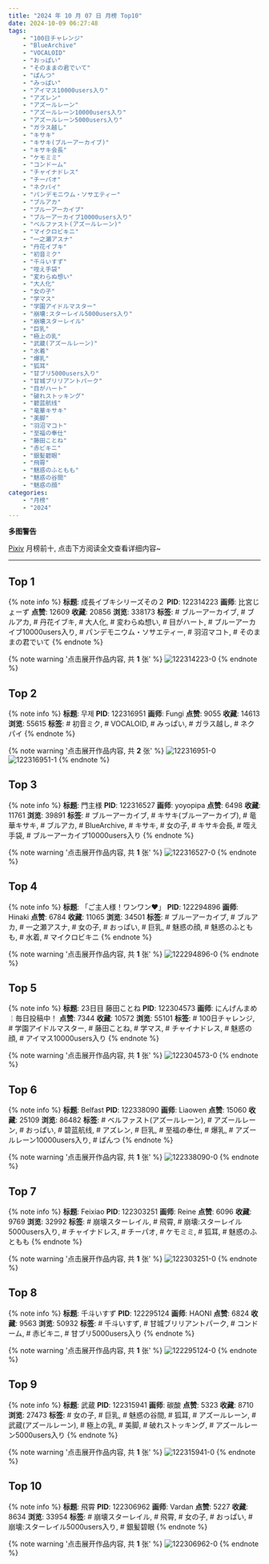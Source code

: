 ```yaml
---
title: "2024 年 10 月 07 日 月榜 Top10"
date: 2024-10-09 06:27:48
tags:
    - "100日チャレンジ"
    - "BlueArchive"
    - "VOCALOID"
    - "おっぱい"
    - "そのままの君でいて"
    - "ぱんつ"
    - "みっぱい"
    - "アイマス10000users入り"
    - "アズレン"
    - "アズールレーン"
    - "アズールレーン10000users入り"
    - "アズールレーン5000users入り"
    - "ガラス越し"
    - "キサキ"
    - "キサキ(ブルーアーカイブ)"
    - "キサキ会長"
    - "ケモミミ"
    - "コンドーム"
    - "チャイナドレス"
    - "チーパオ"
    - "ネクパイ"
    - "パンデモニウム・ソサエティー"
    - "ブルアカ"
    - "ブルーアーカイブ"
    - "ブルーアーカイブ10000users入り"
    - "ベルファスト(アズールレーン)"
    - "マイクロビキニ"
    - "一之瀬アスナ"
    - "丹花イブキ"
    - "初音ミク"
    - "千斗いすず"
    - "咥え手袋"
    - "変わらぬ想い"
    - "大人化"
    - "女の子"
    - "学マス"
    - "学園アイドルマスター"
    - "崩壊:スターレイル5000users入り"
    - "崩壊スターレイル"
    - "巨乳"
    - "極上の乳"
    - "武蔵(アズールレーン)"
    - "水着"
    - "爆乳"
    - "狐耳"
    - "甘ブリ5000users入り"
    - "甘城ブリリアントパーク"
    - "目がハート"
    - "破れストッキング"
    - "碧蓝航线"
    - "竜華キサキ"
    - "美脚"
    - "羽沼マコト"
    - "至福の奉仕"
    - "藤田ことね"
    - "赤ビキニ"
    - "銀髪碧眼"
    - "飛霄"
    - "魅惑のふともも"
    - "魅惑の谷間"
    - "魅惑の顔"
categories:
    - "月榜"
    - "2024"
---
```


<i class="fa fa-triangle-exclamation"></i>**多图警告**<i class="fa fa-triangle-exclamation"></i>

[Pixiv](https://www.pixiv.net/) 月榜前十, 点击下方阅读全文查看详细内容~

<!-- more -->

---

## Top 1

{% note info %}
**标题**: 成長イブキシリーズその２
**PID**: 122314223 **画师**: 比宮じょーず
**点赞**: 12609 **收藏**: 20856 **浏览**: 338173
**标签**: # ブルーアーカイブ, # ブルアカ, # 丹花イブキ, # 大人化, # 変わらぬ想い, # 目がハート, # ブルーアーカイブ10000users入り, # パンデモニウム・ソサエティー, # 羽沼マコト, # そのままの君でいて
{% endnote %}

{% note warning '点击展开作品内容, 共 **1** 张' %}
![122314223-0](https://i.pixiv.re/img-original/img/2024/09/10/19/32/08/122314223_p0.png)
{% endnote %}

## Top 2

{% note info %}
**标题**: 무제
**PID**: 122316951 **画师**: Fungi
**点赞**: 9055 **收藏**: 14613 **浏览**: 55615
**标签**: # 初音ミク, # VOCALOID, # みっぱい, # ガラス越し, # ネクパイ
{% endnote %}

{% note warning '点击展开作品内容, 共 **2** 张' %}
![122316951-0](https://i.pixiv.re/img-original/img/2024/09/10/21/05/36/122316951_p0.jpg)
![122316951-1](https://i.pixiv.re/img-original/img/2024/09/10/21/05/36/122316951_p1.jpg)
{% endnote %}

## Top 3

{% note info %}
**标题**: 門主様
**PID**: 122316527 **画师**: yoyopipa
**点赞**: 6498 **收藏**: 11761 **浏览**: 39891
**标签**: # ブルーアーカイブ, # キサキ(ブルーアーカイブ), # 竜華キサキ, # ブルアカ, # BlueArchive, # キサキ, # 女の子, # キサキ会長, # 咥え手袋, # ブルーアーカイブ10000users入り
{% endnote %}

{% note warning '点击展开作品内容, 共 **1** 张' %}
![122316527-0](https://i.pixiv.re/img-original/img/2024/09/10/20/54/39/122316527_p0.png)
{% endnote %}

## Top 4

{% note info %}
**标题**: 「ご主人様！ワンワン❤️」
**PID**: 122294896 **画师**: Hinaki
**点赞**: 6784 **收藏**: 11065 **浏览**: 34501
**标签**: # ブルーアーカイブ, # ブルアカ, # 一之瀬アスナ, # 女の子, # おっぱい, # 巨乳, # 魅惑の顔, # 魅惑のふともも, # 水着, # マイクロビキニ
{% endnote %}

{% note warning '点击展开作品内容, 共 **1** 张' %}
![122294896-0](https://i.pixiv.re/img-original/img/2024/09/10/00/00/01/122294896_p0.jpg)
{% endnote %}

## Top 5

{% note info %}
**标题**: 23日目 藤田ことね
**PID**: 122304573 **画师**: にんげんまめ￤毎日投稿中！
**点赞**: 7344 **收藏**: 10572 **浏览**: 55101
**标签**: # 100日チャレンジ, # 学園アイドルマスター, # 藤田ことね, # 学マス, # チャイナドレス, # 魅惑の顔, # アイマス10000users入り
{% endnote %}

{% note warning '点击展开作品内容, 共 **1** 张' %}
![122304573-0](https://i.pixiv.re/img-original/img/2024/09/10/10/13/38/122304573_p0.png)
{% endnote %}

## Top 6

{% note info %}
**标题**: Belfast
**PID**: 122338090 **画师**: Liaowen
**点赞**: 15060 **收藏**: 25109 **浏览**: 86482
**标签**: # ベルファスト(アズールレーン), # アズールレーン, # おっぱい, # 碧蓝航线, # アズレン, # 巨乳, # 至福の奉仕, # 爆乳, # アズールレーン10000users入り, # ぱんつ
{% endnote %}

{% note warning '点击展开作品内容, 共 **1** 张' %}
![122338090-0](https://i.pixiv.re/img-original/img/2024/09/11/16/46/00/122338090_p0.png)
{% endnote %}

## Top 7

{% note info %}
**标题**: Feixiao
**PID**: 122303251 **画师**: Reine
**点赞**: 6096 **收藏**: 9769 **浏览**: 32992
**标签**: # 崩壊スターレイル, # 飛霄, # 崩壊:スターレイル5000users入り, # チャイナドレス, # チーパオ, # ケモミミ, # 狐耳, # 魅惑のふともも
{% endnote %}

{% note warning '点击展开作品内容, 共 **1** 张' %}
![122303251-0](https://i.pixiv.re/img-original/img/2024/09/10/08/32/29/122303251_p0.jpg)
{% endnote %}

## Top 8

{% note info %}
**标题**: 千斗いすず
**PID**: 122295124 **画师**: HAONI
**点赞**: 6824 **收藏**: 9563 **浏览**: 50932
**标签**: # 千斗いすず, # 甘城ブリリアントパーク, # コンドーム, # 赤ビキニ, # 甘ブリ5000users入り
{% endnote %}

{% note warning '点击展开作品内容, 共 **1** 张' %}
![122295124-0](https://i.pixiv.re/img-original/img/2024/09/10/00/31/18/122295124_p0.jpg)
{% endnote %}

## Top 9

{% note info %}
**标题**: 武蔵
**PID**: 122315941 **画师**: 碳酸
**点赞**: 5323 **收藏**: 8710 **浏览**: 27473
**标签**: # 女の子, # 巨乳, # 魅惑の谷間, # 狐耳, # アズールレーン, # 武蔵(アズールレーン), # 極上の乳, # 美脚, # 破れストッキング, # アズールレーン5000users入り
{% endnote %}

{% note warning '点击展开作品内容, 共 **1** 张' %}
![122315941-0](https://i.pixiv.re/img-original/img/2024/09/10/20/32/18/122315941_p0.jpg)
{% endnote %}

## Top 10

{% note info %}
**标题**: 飛霄
**PID**: 122306962 **画师**: Vardan
**点赞**: 5227 **收藏**: 8634 **浏览**: 33954
**标签**: # 崩壊スターレイル, # 飛霄, # 女の子, # おっぱい, # 崩壊:スターレイル5000users入り, # 銀髪碧眼
{% endnote %}

{% note warning '点击展开作品内容, 共 **1** 张' %}
![122306962-0](https://i.pixiv.re/img-original/img/2024/09/10/12/59/07/122306962_p0.png)
{% endnote %}
